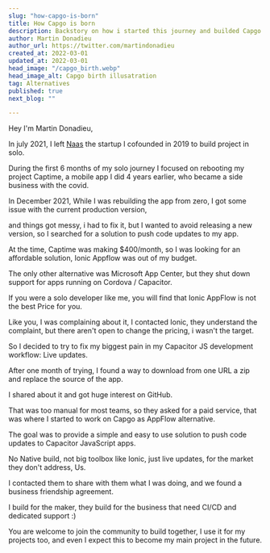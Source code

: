 ```yaml
---
slug: "how-capgo-is-born"
title: How Capgo is born
description: Backstory on how i started this journey and builded Capgo
author: Martin Donadieu
author_url: https://twitter.com/martindonadieu
created_at: 2022-03-01
updated_at: 2022-03-01
head_image: "/capgo_birth.webp"
head_image_alt: Capgo birth illusatration
tag: Alternatives
published: true
next_blog: ""

---
```


Hey I'm Martin Donadieu,

In july 2021, I left [Naas](https://naas.ai) the startup I cofounded in 2019 to build project in solo.

During the first 6 months of my solo journey I focused on rebooting my project Captime, a mobile app I did 4 years earlier, who became a side business with the covid.


In December 2021, While I was rebuilding the app from zero, I got some issue with the current production version, 

and things got messy, i had to fix it, but I wanted to avoid releasing a new version, so I searched for a solution to push code updates to my app.

At the time, Captime was making $400/month, so I was looking for an affordable solution, Ionic Appflow was out of my budget.

The only other alternative was Microsoft App Center, but they shut down support for apps running on Cordova / Capacitor.

If you were a solo developer like me, you will find that Ionic AppFlow is not the best Price for you.

Like you, I was complaining about it, I contacted Ionic, they understand the complaint, but there aren't open to change the pricing, i wasn't the target.

So I decided to try to fix my biggest pain in my Capacitor JS development workflow: Live updates.

After one month of trying, I found a way to download from one URL a zip and replace the source of the app.

I shared about it and got huge interest on GitHub.

That was too manual for most teams, so they asked for a paid service, that was where I started to work on Capgo as AppFlow alternative.

The goal was to provide a simple and easy to use solution to push code updates to Capacitor JavaScript apps.

No Native build, not big toolbox like Ionic, just live updates, for the market they don't address, Us.

I contacted them to share with them what I was doing, and we found a business friendship agreement.

I build for the maker, they build for the business that need CI/CD and dedicated support :)

You are welcome to join the community to build together, I use it for my projects too, and even I expect this to become my main project in the future.